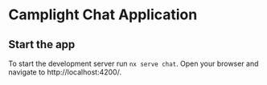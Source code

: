 # Camplight Chat Application

## Start the app

To start the development server run `nx serve chat`. Open your browser and navigate to http://localhost:4200/.
